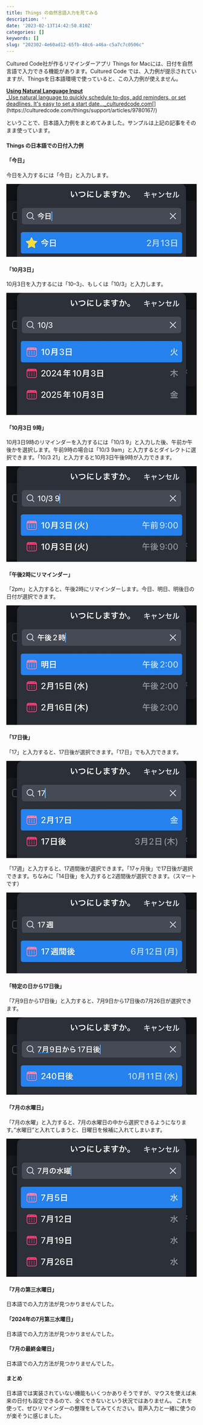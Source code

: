 ```yaml
---
title: Things の自然言語入力を見てみる
description: ''
date: '2023-02-13T14:42:50.810Z'
categories: []
keywords: []
slug: "202302-4e60ad12-65fb-48c6-a46a-c5a7c7c0506c"
---
```

Cultured Code社が作るリマインダーアプリ Things for Macには、日付を自然言語で入力できる機能があります。Cultured Code では、入力例が提示されていますが、Thingsを日本語環境で使っていると、この入力例が使えません。

[**Using Natural Language Input**  
_Use natural language to quickly schedule to-dos, add reminders, or set deadlines. It's easy to set a start date…_culturedcode.com](https://culturedcode.com/things/support/articles/9780167/ "https://culturedcode.com/things/support/articles/9780167/")[](https://culturedcode.com/things/support/articles/9780167/)

ということで、日本語入力例をまとめてみました。サンプルは上記の記事をそのまま使っています。

#### Things の日本語での日付入力例

#### 「今日」

今日を入力するには「今日」と入力します。

![](1__NKOft9wN7664F__GtkjHQgQ.jpeg)

#### 「10月3日」

10月3日を入力するには「10–3」、もしくは「10/3」と入力します。

![](1__aaEKfcFXLjQ8l__ttfisV__w.jpeg)

#### 「10月3日 9時」

10月3日9時のリマインダーを入力するには「10/3 9」と入力した後、午前か午後かを選択します。午前9時の場合は「10/3 9am」と入力するとダイレクトに選択できます。「10/3 21」と入力すると10月3日午後9時が入力できます。

![](1__BdFzEBUZWV89qR5iGq8oYg.jpeg)

#### 「午後2時にリマインダー」

「2pm」と入力すると、午後2時にリマインダーします。今日、明日、明後日の日付が選択できます。

![](1__SbDL5un67eK8Dr3FLOPzIA.jpeg)

#### 「17日後」

「17」と入力すると、17日後が選択できます。「17日」でも入力できます。

![](1__BYuJUawZJ5DVlPeuy1__PzQ.jpeg)

「17週」と入力すると、17週間後が選択できます。「17ヶ月後」で17日後が選択できます。ちなみに「14日後」を入力すると2週間後が選択できます。（スマートです）

![](1__qWFxZvdN7A7Rimchw1hDNA.jpeg)

#### 「特定の日から17日後」

「7月9日から17日後」と入力すると、7月9日から17日後の7月26日が選択できます。

![](1__5EWa6TrD7dx3TsthJWpkhw.jpeg)

#### 「7月の水曜日」

「7月の水曜」と入力すると、7月の水曜日の中から選択できるようになります。”水曜日”と入れてしまうと、日曜日を候補に入れてしまいます。

![](1__7XKN2cA1Y4aLdtdVlLxEFg.jpeg)

#### 「7月の第三水曜日」

日本語での入力方法が見つかりませんでした。

#### 「2024年の7月第三水曜日」

日本語での入力方法が見つかりませんでした。

#### 「7月の最終金曜日」

日本語での入力方法が見つかりませんでした。

#### まとめ

日本語では実装されていない機能もいくつかありそうですが、マウスを使えば未来の日付も設定できるので、全くできないという状況ではありません。 これを使って、ぜひリマインダーの整理をしてみてください。音声入力と一緒に使うのが楽そうに感じました。